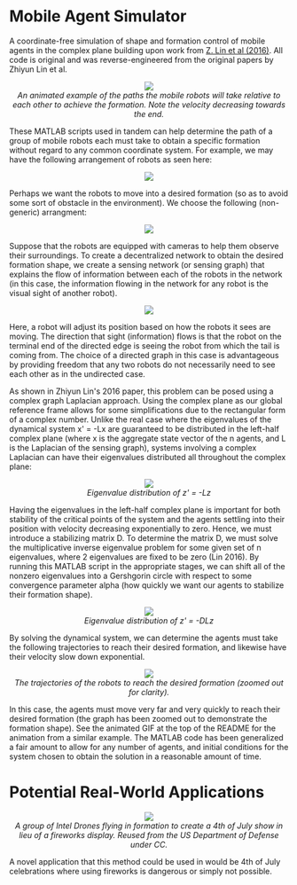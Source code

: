# Mobile Agent Simulator
A coordinate-free simulation of shape and formation control of mobile agents in the complex plane building upon work from [Z. Lin et al (2016)](https://ieeexplore.ieee.org/document/7153547/). All code is original and was reverse-engineered from the original papers by Zhiyun Lin et al.

<p align="center">
<img src="img/simulation.gif"/>
<br>
<em>An animated example of the paths the mobile robots will take relative to each other to achieve the formation. Note the velocity decreasing towards the end.</em>
</p>

These MATLAB scripts used in tandem can help determine the path of a group of mobile robots each must take to obtain a specific formation without regard to any common coordinate system. For example, we may have the following arrangement of robots as seen here:

<p align="center">
<img src="img/initialCondition.png"/>
</p>

Perhaps we want the robots to move into a desired formation (so as to avoid some sort of obstacle in the environment). We choose the following (non-generic) arrangment:

<p align="center">
  <img src="img/doubleTConf.png" />
</p>

Suppose that the robots are equipped with cameras to help them observe their surroundings. To create a decentralized network to obtain the desired formation shape, we create a sensing network (or sensing graph) that explains the flow of information between each of the robots in the network (in this case, the information flowing in the network for any robot is the visual sight of another robot). 

<p align="center">
  <img src="img/sensingGraphSim.png" />
</p>

Here, a robot will adjust its position based on how the robots it sees are moving. The direction that sight (information) flows is that the robot on the terminal end of the directed edge is seeing the robot from which the tail is coming from. The choice of a directed graph in this case is advantageous by providing freedom that any two robots do not necessarily need to see each other as in the undirected case.

As shown in Zhiyun Lin's 2016 paper, this problem can be posed using a complex graph Laplacian approach. Using the complex plane as our global reference frame allows for some simplifications due to the rectangular form of a complex number. Unlike the real case where the eigenvalues of the dynamical system x' = -Lx are guaranteed to be distributed in the left-half complex plane (where x is the aggregate state vector of the n agents, and L is the Laplacian of the sensing graph), systems involving a complex Laplacian can have their eigenvalues distributed all throughout the complex plane:

<p align="center">
  <img src="img/eigDistNegL.png" />
  <br>
  <em>Eigenvalue distribution of z' = -Lz</em>
</p>

Having the eigenvalues in the left-half complex plane is important for both stability of the critical points of the system and the agents settling into their position with velocity decreasing exponentially to zero. Hence, we must introduce a stabilizing matrix D. To determine the matrix D, we must solve the multiplicative inverse eigenvalue problem for some given set of n eigenvalues, where 2 eigenvalues are fixed to be zero (Lin 2016). By running this MATLAB script in the appropriate stages, we can shift all of the nonzero eigenvalues into a Gershgorin circle with respect to some convergence parameter alpha (how quickly we want our agents to stabilize their formation shape).

<p align="center">
  <img src="img/eigDistNegDL.png" />
  <br>
  <em>Eigenvalue distribution of z' = -DLz</em>
</p>

By solving the dynamical system, we can determine the agents must take the following trajectories to reach their desired formation, and likewise have their velocity slow down exponential.

<p align="center">
  <img src="img/trajectories.png" />
  <br>
  <em>The trajectories of the robots to reach the desired formation (zoomed out for clarity).</em>
</p>

In this case, the agents must move very far and very quickly to reach their desired formation (the graph has been zoomed out to demonstrate the formation shape). See the animated GIF at the top of the README for the animation from a similar example.
The MATLAB code has been generalized a fair amount to allow for any number of agents, and initial conditions for the system chosen to obtain the solution in a reasonable amount of time.

# Potential Real-World Applications
<p align="center">
  <img src="https://media.defense.gov/2018/Jul/12/2001941709/1088/820/0/180705-F-YM354-0445.JPG" />
  <br>
  <em>A group of Intel Drones flying in formation to create a 4th of July show in lieu of a fireworks display. Reused from the US Department of Defense under CC.</em>
</p>

A novel application that this method could be used in would be 4th of July celebrations where using fireworks is dangerous or simply not possible.
